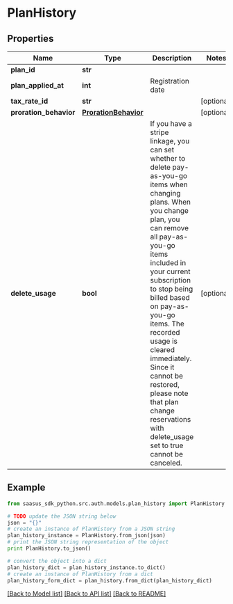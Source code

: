 # PlanHistory


## Properties

Name | Type | Description | Notes
------------ | ------------- | ------------- | -------------
**plan_id** | **str** |  | 
**plan_applied_at** | **int** | Registration date | 
**tax_rate_id** | **str** |  | [optional] 
**proration_behavior** | [**ProrationBehavior**](ProrationBehavior.md) |  | [optional] 
**delete_usage** | **bool** | If you have a stripe linkage,  you can set whether to delete pay-as-you-go items when changing plans. When you change plan, you can remove all pay-as-you-go items included in your current subscription to stop being billed based on pay-as-you-go items. The recorded usage is cleared immediately. Since it cannot be restored, please note that plan change reservations with delete_usage set to true cannot be canceled.  | [optional] 

## Example

```python
from saasus_sdk_python.src.auth.models.plan_history import PlanHistory

# TODO update the JSON string below
json = "{}"
# create an instance of PlanHistory from a JSON string
plan_history_instance = PlanHistory.from_json(json)
# print the JSON string representation of the object
print PlanHistory.to_json()

# convert the object into a dict
plan_history_dict = plan_history_instance.to_dict()
# create an instance of PlanHistory from a dict
plan_history_form_dict = plan_history.from_dict(plan_history_dict)
```
[[Back to Model list]](../README.md#documentation-for-models) [[Back to API list]](../README.md#documentation-for-api-endpoints) [[Back to README]](../README.md)



